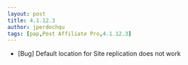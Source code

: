 ```yaml
---
layout: post
title: 4.1.12.3
author: jperdochqu
tags: [pap,Post Affiliate Pro,4.1.12.3]
---
```


- [Bug] Default location for Site replication does not work
